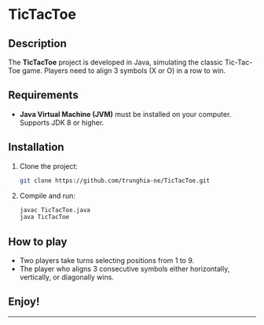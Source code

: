 

# TicTacToe

## Description
The **TicTacToe** project is developed in Java, simulating the classic Tic-Tac-Toe game. Players need to align 3 symbols (X or O) in a row to win.

## Requirements
- **Java Virtual Machine (JVM)** must be installed on your computer. Supports JDK 8 or higher.

## Installation
1. Clone the project:  
   ```bash
   git clone https://github.com/trunghia-ne/TicTacToe.git
   ```
2. Compile and run:
   ```bash
   javac TicTacToe.java
   java TicTacToe
   ```

## How to play
- Two players take turns selecting positions from 1 to 9.
- The player who aligns 3 consecutive symbols either horizontally, vertically, or diagonally wins.

## Enjoy!

---
